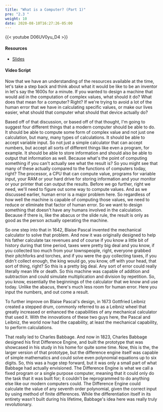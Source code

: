 ```yaml
---
title: "What is a Computer? (Part 1)"
pre: "2.3 "
weight: 10
date: 2020-08-10T16:27:26-05:00
---
```


{{< youtube D06UV0yu_D4 >}}

#### Resources

* [Slides](../slides/2-Early-Computing-Machines.pdf)

#### Video Script

Now that we have an understanding of the resources available at the time, let's take a step back and think about what it would be like to be an inventor in let's say the 1600s for a minute. If you wanted to design a machine that would aid in the computation of complex values, what should it do? What does that mean for a computer? Right? If we're trying to avoid a lot of the human error that we have in calculating specific values, or make our lives easier, what should that computer what should that device actually do? 

Based off of that discussion, or based off of that thought, I'm going to suggest four different things that a modern computer should be able to do. It should be able to compute some form of complex value and not just one calculation, but many, many types of calculations. It should be able to accept variable input. So not just a simple calculator that can accept numbers, but accept all sorts of different things like even a program, for example. It should be able to store information and should also be able to output that information as well. Because what's the point of computing something if you can't actually see what the result is? So you might see that many of these actually compared to the functions of computers today, right? The processor, a CPU that can compute value, programs for variable input, your RAM or your hard drive for storing information and your monitor or your printer that can output the results. Before we go further, right we need, we'll need to figure out some way to compute values. And as we discussed earlier, human error is a major problem here. So regardless of how well the machine is capable of computing those values, we need to reduce or eliminate that factor of human error. So we want to design something that doesn't have any humans involved in the calculation. Because if there is, like the abacus or the slide rule, the result is only as good as the person actually operating the machine. 

So one step into that in 1642, Blaise Pascal invented the mechanical calculator to solve that problem. And now it was originally designed to help his father calculate tax revenues and of course if you know a little bit of history during that time period, taxes were pretty big deal and you know, if you collected too much from your townspeople, right, everyone grabbed their pitchforks and torches, and if you were the guy collecting taxes, if you didn't collect enough, the king would go, you know, off with your head, that sort of thing, right? So this is a pretty big deal. Any sort of error could really literally mean life or death. So this machine was capable of addition and subtraction and could simulate multiplication and division by repetition. So, you know, essentially the beginnings of the calculator that we know and use today. Unlike the abacus, there's much less room for human error. Here you input the numbers, and out come a result. 

To further improve on Blaise Pascal's design, in 1673 Gottfried Leibniz created a stepped drum, commonly referred to as a Leibniz wheel that greatly increased or enhanced the capabilities of any mechanical calculator that used it. With the innovations of these two guys here, the Pascal and Leibniz, the world now had the capability, at least the mechanical capability, to perform calculations. 

That really led to Charles Babbage. And now in 1823, Charles Babbage designed his first Difference Engine, and built the prototype that was showcased in his study in his home for quite some time. Now, this is the, the larger version of that prototype, but the difference engine itself was capable of simple mathematics and could solve even polynomial equations up to six digits. So, this was a huge step forward, but it was only a small part of what Babbage had actually envisioned. The Difference Engine is what we call a fixed program or a single purpose computer, meaning that it could only do the task that it was built for; it couldn't be reprogrammed to do anything else like our modern computers could. The Difference Engine could calculate the value of any seventh order polynomial, given the correct input by using method of finite differences. While the differentiation itself in its entirety wasn't built during his lifetime, Babbage's idea here was really truly revolutionary. 

